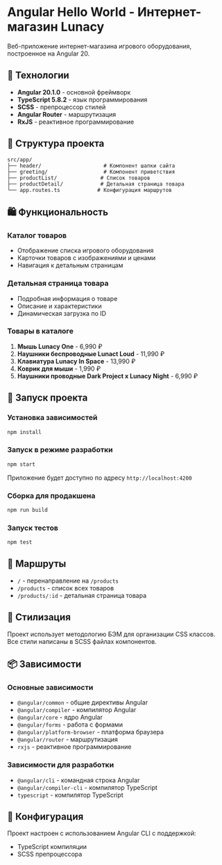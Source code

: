 # Angular Hello World - Интернет-магазин Lunacy

Веб-приложение интернет-магазина игрового оборудования, построенное на Angular 20.

## 🚀 Технологии

- **Angular 20.1.0** - основной фреймворк
- **TypeScript 5.8.2** - язык программирования
- **SCSS** - препроцессор стилей
- **Angular Router** - маршрутизация
- **RxJS** - реактивное программирование

## 📁 Структура проекта

```
src/app/
├── header/                    # Компонент шапки сайта
├── greeting/                  # Компонент приветствия
├── productList/              # Список товаров
├── productDetail/            # Детальная страница товара
└── app.routes.ts            # Конфигурация маршрутов
```

## 🛍️ Функциональность

### Каталог товаров
- Отображение списка игрового оборудования
- Карточки товаров с изображениями и ценами
- Навигация к детальным страницам

### Детальная страница товара
- Подробная информация о товаре
- Описание и характеристики
- Динамическая загрузка по ID

### Товары в каталоге
1. **Мышь Lunacy One** - 6,990 ₽
2. **Наушники беспроводные Lunact Loud** - 11,990 ₽
3. **Клавиатура Lunacy In Space** - 13,990 ₽
4. **Коврик для мыши** - 1,990 ₽
5. **Наушники проводные Dark Project x Lunacy Night** - 6,990 ₽

## 🚀 Запуск проекта

### Установка зависимостей
```bash
npm install
```

### Запуск в режиме разработки
```bash
npm start
```
Приложение будет доступно по адресу `http://localhost:4200`

### Сборка для продакшена
```bash
npm run build
```

### Запуск тестов
```bash
npm test
```

## 📱 Маршруты

- `/` - перенаправление на `/products`
- `/products` - список всех товаров
- `/products/:id` - детальная страница товара

## 🎨 Стилизация

Проект использует методологию БЭМ для организации CSS классов. Все стили написаны в SCSS файлах компонентов.

## 📦 Зависимости

### Основные зависимости
- `@angular/common` - общие директивы Angular
- `@angular/compiler` - компилятор Angular
- `@angular/core` - ядро Angular
- `@angular/forms` - работа с формами
- `@angular/platform-browser` - платформа браузера
- `@angular/router` - маршрутизация
- `rxjs` - реактивное программирование

### Зависимости для разработки
- `@angular/cli` - командная строка Angular
- `@angular/compiler-cli` - компилятор TypeScript
- `typescript` - компилятор TypeScript

## 🔧 Конфигурация

Проект настроен с использованием Angular CLI с поддержкой:
- TypeScript компиляции
- SCSS препроцессора
